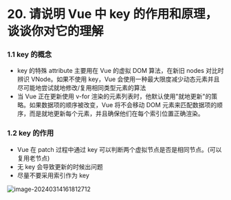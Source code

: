 # 20. 请说明 Vue 中 key 的作用和原理，谈谈你对它的理解

### 1.1 key 的概念

- key 的特殊 attribute 主要用在 Vue 的虚拟 DOM 算法，在新旧 nodes 对比时辨识 VNode。如果不使用 key，Vue 会使用一种最大限度减少动态元素并且尽可能地尝试就地修改/复用相同类型元素的算法
- 当 Vue 正在更新使用 v-for 渲染的元素列表时，他默认使用"就地更新"的策略。如果数据项的顺序被改变，Vue 将不会移动 DOM 元素来匹配数据项的顺序，而是就地更新每个元素，并且确保他们在每个索引位置正确渲染。

### 1.2 key 的作用

- Vue 在 patch 过程中通过 key 可以判断两个虚拟节点是否是相同节点。(可以复用老节点)
- 无 key 会导致更新的时候出问题
- 尽量不要采用索引作为 key

![image-20240314161812712](https://raw.githubusercontent.com/xuchp/typora-pics/main/images/image-20240314161812712.png)
